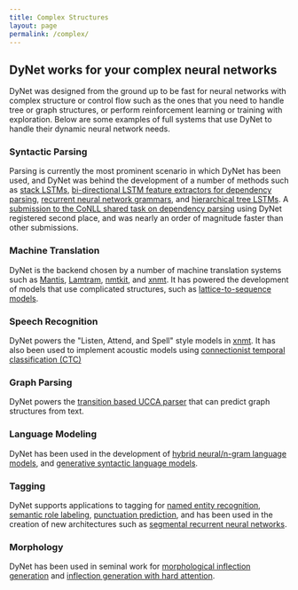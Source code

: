 ```yaml
---
title: Complex Structures
layout: page
permalink: /complex/
---
```


## DyNet works for your complex neural networks

DyNet was designed from the ground up to be fast for neural networks with complex structure or control flow such as the ones that you need to handle tree or graph structures, or perform reinforcement learning or training with exploration.
Below are some examples of full systems that use DyNet to handle their dynamic neural network needs.

### Syntactic Parsing

Parsing is currently the most prominent scenario in which DyNet has been used, and DyNet was behind the development of a number of methods such as [stack LSTMs](https://github.com/clab/lstm-parser), [bi-directional LSTM feature extractors for dependency parsing](https://github.com/elikip/bist-parser), [recurrent neural network grammars](https://github.com/clab/rnng), and [hierarchical tree LSTMs](https://github.com/elikip/htparser).
A [submission to the CoNLL shared task on dependency parsing](https://github.com/CoNLL-UD-2017/C2L2) using DyNet registered second place, and was nearly an order of magnitude faster than other submissions.

### Machine Translation

DyNet is the backend chosen by a number of machine translation systems such as [Mantis](https://github.com/trevorcohn/mantis), [Lamtram](https://github.com/neubig/lamtram), [nmtkit](https://github.com/odashi/nmtkit), and [xnmt](https://github.com/neulab/xnmt/).
It has powered the development of models that use complicated structures, such as [lattice-to-sequence models](https://arxiv.org/abs/1704.00559).

### Speech Recognition

DyNet powers the "Listen, Attend, and Spell" style models in [xnmt](https://github.com/neulab/xnmt/).
It has also been used to implement acoustic models using [connectionist temporal classification (CTC)](https://arxiv.org/pdf/1708.04469.pdf)

### Graph Parsing

DyNet powers the [transition based UCCA parser](https://github.com/danielhers/tupa) that can predict graph structures from text.

### Language Modeling

DyNet has been used in the development of [hybrid neural/n-gram language models](https://github.com/neubig/modlm), and [generative syntactic language models](https://github.com/clab/rnng).

### Tagging

DyNet supports applications to tagging for [named entity recognition](https://github.com/clab/stack-lstm-ner), [semantic role labeling](https://github.com/clab/joint-lstm-parser), [punctuation prediction](https://github.com/miguelballesteros/LSTM-punctuation), and has been used in the creation of new architectures such as [segmental recurrent neural networks](https://github.com/clab/dynet/tree/master/examples/cpp/segrnn-sup).

### Morphology

DyNet has been used in seminal work for [morphological inflection generation](https://github.com/mfaruqui/morph-trans) and [inflection generation with hard attention](https://github.com/roeeaharoni/morphological-reinflection).
